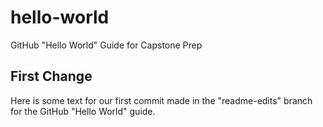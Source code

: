 # hello-world
GitHub "Hello World" Guide for Capstone Prep

## First Change

Here is some text for our first commit made in the "readme-edits" branch for the GitHub "Hello World" guide.
